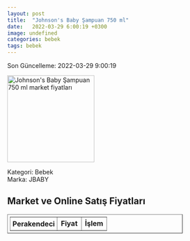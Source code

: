 ```yaml
---
layout: post
title:  "Johnson's Baby Şampuan 750 ml"
date:   2022-03-29 6:00:19 +0300
image: undefined
categories: bebek
tags: bebek
---
```


Son Güncelleme: 2022-03-29 9:00:19

<img src="undefined" width="200" alt="Johnson's Baby Şampuan 750 ml market fiyatları" />

Kategori: Bebek
<br />
Marka: JBABY

<h2>Market ve Online Satış Fiyatları</h2>

<table border="1" style="padding: 5px;width:80%;">
  <tr>
    <td style="padding: 5px;"><strong>Perakendeci</strong></td>
    <td><strong>Fiyat</strong></td>
    <td><strong>İşlem</strong></td>
  </tr>
  
</table>
